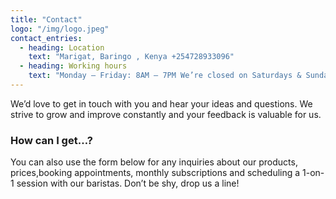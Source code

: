 ```yaml
---
title: "Contact"
logo: "/img/logo.jpeg"
contact_entries:
  - heading: Location
    text: "Marigat, Baringo , Kenya +254728933096"
  - heading: Working hours
    text: "Monday – Friday: 8AM – 7PM We’re closed on Saturdays & Sundays"
---
```


We’d love to get in touch with you and hear your ideas and
questions. We strive to grow and improve constantly and your feedback
is valuable for us.

<h3 class="f4 b lh-title mb2">How can I get…?</h3>

You can also use the form below for any inquiries about our products, prices,booking appointments, monthly subscriptions and scheduling a 1-on-1 session
with our baristas. Don’t be shy, drop us a line!
